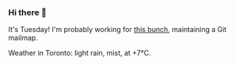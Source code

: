 ### Hi there :wave:

It's Tuesday! I'm probably working for [this bunch](https://github.com/kohofinancial), maintaining a Git mailmap.

Weather in Toronto: light rain, mist, at +7°C.
